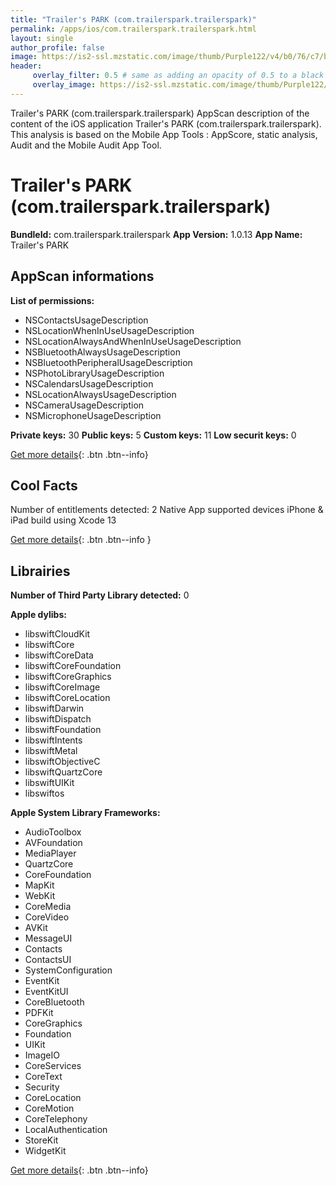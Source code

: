 ```yaml
---
title: "Trailer's PARK (com.trailerspark.trailerspark)"
permalink: /apps/ios/com.trailerspark.trailerspark.html
layout: single
author_profile: false
image: https://is2-ssl.mzstatic.com/image/thumb/Purple122/v4/b0/76/c7/b076c7d0-4e29-46fe-52d4-728d3f79dd0f/AppIcon-0-0-1x_U007emarketing-0-0-0-4-0-0-sRGB-0-0-0-GLES2_U002c0-512MB-85-220-0-0.png/512x512bb.jpg
header: 
     overlay_filter: 0.5 # same as adding an opacity of 0.5 to a black background
     overlay_image: https://is2-ssl.mzstatic.com/image/thumb/Purple122/v4/b0/76/c7/b076c7d0-4e29-46fe-52d4-728d3f79dd0f/AppIcon-0-0-1x_U007emarketing-0-0-0-4-0-0-sRGB-0-0-0-GLES2_U002c0-512MB-85-220-0-0.png/512x512bb.jpg
---
```

Trailer's PARK (com.trailerspark.trailerspark) AppScan description of the content of the iOS application Trailer's PARK (com.trailerspark.trailerspark). This analysis is based on the Mobile App Tools : AppScore, static analysis, Audit and the Mobile Audit App Tool.

# Trailer's PARK (com.trailerspark.trailerspark)

**BundleId:** com.trailerspark.trailerspark
**App Version:** 1.0.13
**App Name:** Trailer's PARK


## AppScan informations 

**List of permissions:** 
- NSContactsUsageDescription
- NSLocationWhenInUseUsageDescription
- NSLocationAlwaysAndWhenInUseUsageDescription
- NSBluetoothAlwaysUsageDescription
- NSBluetoothPeripheralUsageDescription
- NSPhotoLibraryUsageDescription
- NSCalendarsUsageDescription
- NSLocationAlwaysUsageDescription
- NSCameraUsageDescription
- NSMicrophoneUsageDescription
  
  
**Private keys:** 30
**Public keys:** 5
**Custom keys:** 11
**Low securit keys:** 0
  
[Get more details](/pricing.html){: .btn .btn--info}

## Cool Facts

Number of entitlements detected: 2
Native App
supported devices iPhone & iPad
build using Xcode 13
  
[Get more details](/pricing.html){: .btn .btn--info }

## Librairies 
**Number of Third Party Library detected:** 0


**Apple dylibs:**
- libswiftCloudKit
- libswiftCore
- libswiftCoreData
- libswiftCoreFoundation
- libswiftCoreGraphics
- libswiftCoreImage
- libswiftCoreLocation
- libswiftDarwin
- libswiftDispatch
- libswiftFoundation
- libswiftIntents
- libswiftMetal
- libswiftObjectiveC
- libswiftQuartzCore
- libswiftUIKit
- libswiftos


**Apple System Library Frameworks:**
- AudioToolbox
- AVFoundation
- MediaPlayer
- QuartzCore
- CoreFoundation
- MapKit
- WebKit
- CoreMedia
- CoreVideo
- AVKit
- MessageUI
- Contacts
- ContactsUI
- SystemConfiguration
- EventKit
- EventKitUI
- CoreBluetooth
- PDFKit
- CoreGraphics
- Foundation
- UIKit
- ImageIO
- CoreServices
- CoreText
- Security
- CoreLocation
- CoreMotion
- CoreTelephony
- LocalAuthentication
- StoreKit
- WidgetKit


  
[Get more details](/pricing.html){: .btn .btn--info}

